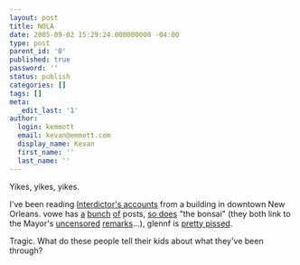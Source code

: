 ```yaml
---
layout: post
title: NOLA
date: 2005-09-02 15:29:24.000000000 -04:00
type: post
parent_id: '0'
published: true
password: ''
status: publish
categories: []
tags: []
meta:
  _edit_last: '1'
author:
  login: kemmott
  email: kevan@emmott.com
  display_name: Kevan
  first_name: ''
  last_name: ''
---
```

<p>Yikes, yikes, yikes.</p>
<p>I've been reading <a href="http://www.livejournal.com/users/interdictor/">Interdictor's accounts</a> from a building in downtown New Orleans. vowe has <a href="http://vowe.net/archives/006268.html">a</a> <a href="http://vowe.net/archives/006272.html">bunch</a> <a href="http://vowe.net/archives/006273.html">of</a> posts, <a href="http://binarybonsai.com/archives/2005/09/02/new-orleans/">so does</a> "the bonsai" (they both link to the Mayor's <a href="http://vowe.net/archives/006270.html">uncensored</a> <a href="http://binarybonsai.com/archives/2005/09/02/mayor-of-new-orleans-interview-mp3/">remarks</a>...), glennf is <a href="http://blog.glennf.com/mtarchives/005790.html">pretty pissed</a>.</p>
<p>Tragic. What do these people tell their kids about what they've been through?</p>
